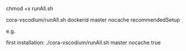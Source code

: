 chmod +x runAll.sh

cora-vscodium/runAll.sh dockerid master nocache recommendedSetup

e.g.

first installation:
./cora-vscodium/runAll.sh <your-docker-id> master nocache true
